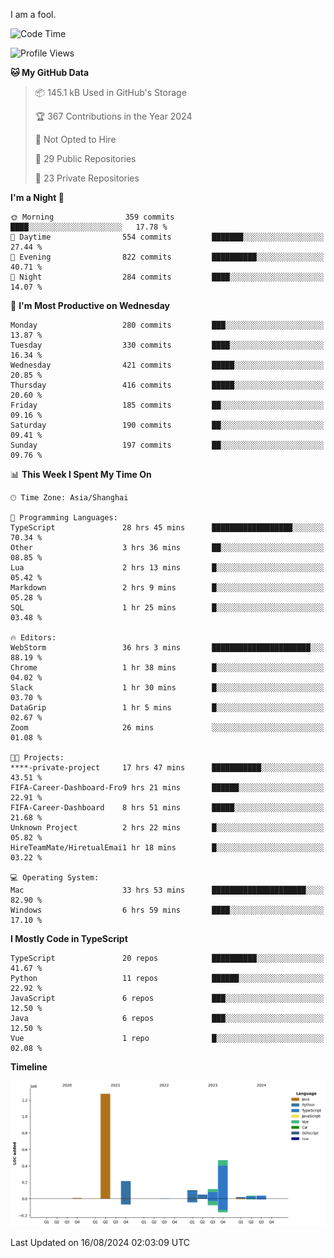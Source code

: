 I am a fool.

<!--START_SECTION:waka-->
![Code Time](http://img.shields.io/badge/Code%20Time-1%2C670%20hrs%2016%20mins-blue)

![Profile Views](http://img.shields.io/badge/Profile%20Views-8-blue)

**🐱 My GitHub Data** 

> 📦 145.1 kB Used in GitHub's Storage 
 > 
> 🏆 367 Contributions in the Year 2024
 > 
> 🚫 Not Opted to Hire
 > 
> 📜 29 Public Repositories 
 > 
> 🔑 23 Private Repositories 
 > 
**I'm a Night 🦉** 

```text
🌞 Morning                359 commits         ████░░░░░░░░░░░░░░░░░░░░░   17.78 % 
🌆 Daytime                554 commits         ███████░░░░░░░░░░░░░░░░░░   27.44 % 
🌃 Evening                822 commits         ██████████░░░░░░░░░░░░░░░   40.71 % 
🌙 Night                  284 commits         ████░░░░░░░░░░░░░░░░░░░░░   14.07 % 
```
📅 **I'm Most Productive on Wednesday** 

```text
Monday                   280 commits         ███░░░░░░░░░░░░░░░░░░░░░░   13.87 % 
Tuesday                  330 commits         ████░░░░░░░░░░░░░░░░░░░░░   16.34 % 
Wednesday                421 commits         █████░░░░░░░░░░░░░░░░░░░░   20.85 % 
Thursday                 416 commits         █████░░░░░░░░░░░░░░░░░░░░   20.60 % 
Friday                   185 commits         ██░░░░░░░░░░░░░░░░░░░░░░░   09.16 % 
Saturday                 190 commits         ██░░░░░░░░░░░░░░░░░░░░░░░   09.41 % 
Sunday                   197 commits         ██░░░░░░░░░░░░░░░░░░░░░░░   09.76 % 
```


📊 **This Week I Spent My Time On** 

```text
🕑︎ Time Zone: Asia/Shanghai

💬 Programming Languages: 
TypeScript               28 hrs 45 mins      ██████████████████░░░░░░░   70.34 % 
Other                    3 hrs 36 mins       ██░░░░░░░░░░░░░░░░░░░░░░░   08.85 % 
Lua                      2 hrs 13 mins       █░░░░░░░░░░░░░░░░░░░░░░░░   05.42 % 
Markdown                 2 hrs 9 mins        █░░░░░░░░░░░░░░░░░░░░░░░░   05.28 % 
SQL                      1 hr 25 mins        █░░░░░░░░░░░░░░░░░░░░░░░░   03.48 % 

🔥 Editors: 
WebStorm                 36 hrs 3 mins       ██████████████████████░░░   88.19 % 
Chrome                   1 hr 38 mins        █░░░░░░░░░░░░░░░░░░░░░░░░   04.02 % 
Slack                    1 hr 30 mins        █░░░░░░░░░░░░░░░░░░░░░░░░   03.70 % 
DataGrip                 1 hr 5 mins         █░░░░░░░░░░░░░░░░░░░░░░░░   02.67 % 
Zoom                     26 mins             ░░░░░░░░░░░░░░░░░░░░░░░░░   01.08 % 

🐱‍💻 Projects: 
****-private-project     17 hrs 47 mins      ███████████░░░░░░░░░░░░░░   43.51 % 
FIFA-Career-Dashboard-Fro9 hrs 21 mins       ██████░░░░░░░░░░░░░░░░░░░   22.91 % 
FIFA-Career-Dashboard    8 hrs 51 mins       █████░░░░░░░░░░░░░░░░░░░░   21.68 % 
Unknown Project          2 hrs 22 mins       █░░░░░░░░░░░░░░░░░░░░░░░░   05.82 % 
HireTeamMate/HiretualEmai1 hr 18 mins        █░░░░░░░░░░░░░░░░░░░░░░░░   03.22 % 

💻 Operating System: 
Mac                      33 hrs 53 mins      █████████████████████░░░░   82.90 % 
Windows                  6 hrs 59 mins       ████░░░░░░░░░░░░░░░░░░░░░   17.10 % 
```

**I Mostly Code in TypeScript** 

```text
TypeScript               20 repos            ██████████░░░░░░░░░░░░░░░   41.67 % 
Python                   11 repos            ██████░░░░░░░░░░░░░░░░░░░   22.92 % 
JavaScript               6 repos             ███░░░░░░░░░░░░░░░░░░░░░░   12.50 % 
Java                     6 repos             ███░░░░░░░░░░░░░░░░░░░░░░   12.50 % 
Vue                      1 repo              █░░░░░░░░░░░░░░░░░░░░░░░░   02.08 % 
```



**Timeline**

![Lines of Code chart](https://raw.githubusercontent.com/VeejaLiu/VeejaLiu/master/assets/bar_graph.png)


 Last Updated on 16/08/2024 02:03:09 UTC
<!--END_SECTION:waka-->
